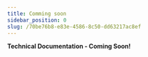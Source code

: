 ```yaml
---
title: Comming soon
sidebar_position: 0
slug: /70be76b8-e83e-4586-8c50-dd63217ac8ef
---
```




**Technical Documentation - Coming Soon!**

